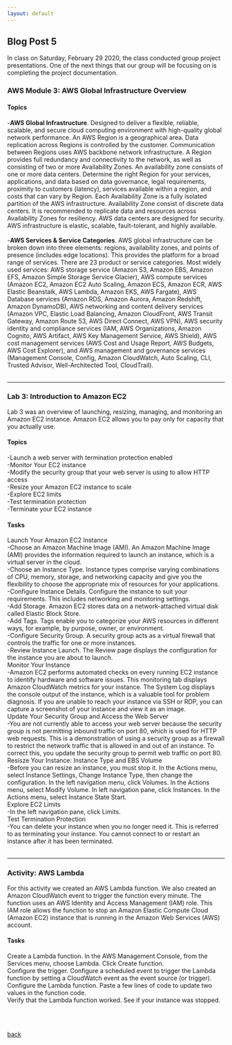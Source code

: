 ```yaml
---
layout: default
---
```


## Blog Post 5

In class on Saturday, February 29 2020, the class conducted group project presentations. One of the next things that our group will be focusing on is completing the project documentation.



### AWS Module 3: AWS Global Infrastructure Overview

#### Topics

-**AWS Global Infrastructure**. Designed to deliver a flexible, reliable, scalable, and secure cloud computing environment with high-quality global network performance. An AWS Region is a geographical area. Data replication across Regions is controlled by the customer. Communication between Regions uses AWS backbone network infrastructure. A Region provides full redundancy and connectivity to the network, as well as consisting of two or more Availability Zones. An availability zone consists of one or more data centers. Determine the right Region for your services, applications, and data based on data governance, legal requirements, proximity to customers (latency), services available within a region, and costs that can vary by Region. Each Availability Zone is a fully isolated partition of the AWS infrastructure. Availability Zone consist of discrete data centers. It is recommended to replicate data and resources across Availability Zones for resiliency. AWS data centers are designed for security. AWS infrastructure is elastic, scalable, fault-tolerant, and highly available. 
<br>
<br>
-**AWS Services & Service Categories**. AWS global infrastructure can be broken down into three elements: regions, availability zones, and points of presence (includes edge locations). This provides the platform for a broad range of services. There are 23 product or service categories. Most widely used services: AWS storage service (Amazon S3, Amazon EBS, Amazon EFS, Amazon Simple Storage Service Glacier), AWS compute services (Amazon EC2, Amazon EC2 Auto Scaling, Amazon ECS, Amazon ECR, AWS Elastic Beanstalk, AWS Lambda, Amazon EKS, AWS Fargate), AWS Database services (Amazon RDS, Amazon Aurora, Amazon Redshift, Amazon DynamoDB), AWS networking and content delivery services (Amazon VPC, Elastic Load Balancing, Amazon CloudFront, AWS Transit Gateway, Amazon Route 53, AWS Direct Connect, AWS VPN), AWS security identity and compliance services (IAM, AWS Organizations, Amazon Cognito, AWS Artifact, AWS Key Management Service, AWS Shield), AWS cost management services (AWS Cost and Usage Report, AWS Budgets, AWS Cost Explorer), and AWS management and governance services (Management Console, Config, Amazon CloudWatch, Auto Scaling, CLI, Trusted Advisor, Well-Architected Tool, CloudTrail).
<br>
<br>

---

### Lab 3: Introduction to Amazon EC2

Lab 3 was an overview of launching, resizing, managing, and monitoring an Amazon EC2 instance. Amazon EC2 allows you to pay only for capacity that you actually use.

#### Topics

-Launch a web server with termination protection enabled
<br>
-Monitor Your EC2 instance
<br>
-Modify the security group that your web server is using to allow HTTP access
<br>
-Resize your Amazon EC2 instance to scale
<br>
-Explore EC2 limits
<br>
-Test termination protection
<br>
-Terminate your EC2 instance

#### Tasks

Launch Your Amazon EC2 Instance
<br>
-Choose an Amazon Machine Image (AMI). An Amazon Machine Image (AMI) provides the information
required to launch an instance, which is a virtual server in the cloud.
<br>
-Choose an Instance Type. Instance types comprise varying combinations of CPU, memory, storage, and
networking capacity and give you the flexibility to choose the appropriate mix of resources for your
applications.
<br>
-Configure Instance Details. Configure the instance to suit your requirements. This includes networking
and monitoring settings.
<br>
-Add Storage. Amazon EC2 stores data on a network-attached virtual disk called Elastic Block Store.
<br>
-Add Tags. Tags enable you to categorize your AWS resources in different ways, for example, by purpose,
owner, or environment. 
<br>
-Configure Security Group. A security group acts as a virtual firewall that controls the traffic for one or
more instances. 
<br>
-Review Instance Launch. The Review page displays the configuration for the instance you are about to launch.
<br>
Monitor Your Instance
<br>
-Amazon EC2 performs automated checks on every running EC2 instance to identify hardware and
software issues. This monitoring tab displays Amazon CloudWatch metrics for your instance. The System
Log displays the console output of the instance, which is a valuable tool for problem diagnosis. If you are
unable to reach your instance via SSH or RDP, you can capture a screenshot of your instance and view it
as an image. 
<br>
Update Your Security Group and Access the Web Server
<br>
-You are not currently able to access your web server because the security group is not permitting
inbound traffic on port 80, which is used for HTTP web requests. This is a demonstration of using a
security group as a firewall to restrict the network traffic that is allowed in and out of an instance. To 
correct this, you update the security group to permit web traffic on port 80.
<br>
Resisze Your Instance: Instance Type and EBS Volume
<br>
-Before you can resize an instance, you must stop it. In the Actions menu, select Instance Settings,
Change Instance Type, then change the configuration. In the left navigation menu, click Volumes. In the
Actions  menu, select Modify Volume. In left navigation pane, click Instances. In the Actions  menu, select
Instance State  Start.
<br>
Explore EC2 Limits
<br>
-In the left navigation pane, click Limits.
<br>
Test Termination Protection
<br>
-You can delete your instance when you no longer need it. This is referred to as terminating your instance.
You cannot connect to or restart an instance after it has been terminated.
<br>
<br>

---

### Activity: AWS Lambda

For this activity we created an AWS Lambda function. We also created an Amazon CloudWatch event to
trigger the function every minute. The function uses an AWS Identity and Access Management (IAM) role.
This IAM role allows the function to stop an Amazon Elastic Compute Cloud (Amazon EC2) instance that
is running in the Amazon Web Services (AWS) account.

#### Tasks

Create a Lambda function. In the AWS Management Console, from the Services menu, choose
Lambda. Click Create function.
<br>
Configure the trigger. Configure a scheduled event to trigger the Lambda function by setting a
CloudWatch event as the event source (or trigger).
<br>
Configure the Lambda function. Paste a few lines of code to update two values in the function code.
<br>
Verify that the Lambda function worked. See if your instance was stopped.

<br>
<br>



[back](../blog.html)
